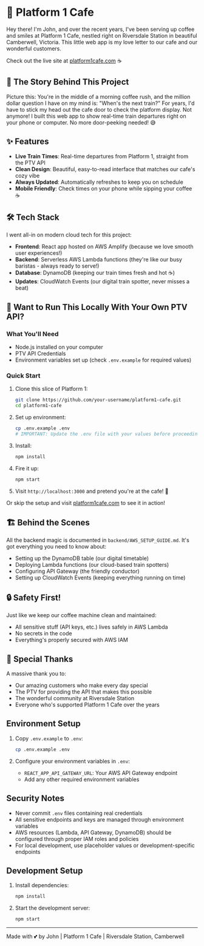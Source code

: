 # 🚂 Platform 1 Cafe

Hey there! I'm John, and over the recent years, I've been serving up coffee and smiles at Platform 1 Cafe, nestled right on Riversdale Station in beautiful Camberwell, Victoria. This little web app is my love letter to our cafe and our wonderful customers.

Check out the live site at [platform1cafe.com](https://platform1cafe.com) ☕

## 💭 The Story Behind This Project

Picture this: You're in the middle of a morning coffee rush, and the million dollar question I have on my mind is: "When's the next train?" For years, I'd have to stick my head out the cafe door to check the platform display. Not anymore! I built this web app to show real-time train departures right on your phone or computer. No more door-peeking needed! 😅

## ✨ Features

- **Live Train Times**: Real-time departures from Platform 1, straight from the PTV API
- **Clean Design**: Beautiful, easy-to-read interface that matches our cafe's cozy vibe
- **Always Updated**: Automatically refreshes to keep you on schedule
- **Mobile Friendly**: Check times on your phone while sipping your coffee ☕

## 🛠 Tech Stack

I went all-in on modern cloud tech for this project:
- **Frontend**: React app hosted on AWS Amplify (because we love smooth user experiences!)
- **Backend**: Serverless AWS Lambda functions (they're like our busy baristas - always ready to serve!)
- **Database**: DynamoDB (keeping our train times fresh and hot ☕)
- **Updates**: CloudWatch Events (our digital train spotter, never misses a beat)

## 🚀 Want to Run This Locally With Your Own PTV API?

### What You'll Need
- Node.js installed on your computer
- PTV API Credentials
- Environment variables set up (check `.env.example` for required values)

### Quick Start
1. Clone this slice of Platform 1:
   ```bash
   git clone https://github.com/your-username/platform1-cafe.git
   cd platform1-cafe
   ```

2. Set up environment:
   ```bash
   cp .env.example .env
   # IMPORTANT: Update the .env file with your values before proceeding!
   ```

3. Install:
   ```bash
   npm install
   ```

4. Fire it up:
   ```bash
   npm start
   ```

5. Visit `http://localhost:3000` and pretend you're at the cafe! 🎉

Or skip the setup and visit [platform1cafe.com](https://platform1cafe.com) to see it in action! 

## 🏗 Behind the Scenes

All the backend magic is documented in `backend/AWS_SETUP_GUIDE.md`. It's got everything you need to know about:
- Setting up the DynamoDB table (our digital timetable)
- Deploying Lambda functions (our cloud-based train spotters)
- Configuring API Gateway (the friendly conductor)
- Setting up CloudWatch Events (keeping everything running on time)

## 🔒 Safety First!

Just like we keep our coffee machine clean and maintained:
- All sensitive stuff (API keys, etc.) lives safely in AWS Lambda
- No secrets in the code
- Everything's properly secured with AWS IAM

## 💝 Special Thanks

A massive thank you to:
- Our amazing customers who make every day special
- The PTV for providing the API that makes this possible
- The wonderful community at Riversdale Station
- Everyone who's supported Platform 1 Cafe over the years

## Environment Setup

1. Copy `.env.example` to `.env`:
   ```bash
   cp .env.example .env
   ```

2. Configure your environment variables in `.env`:
   - `REACT_APP_API_GATEWAY_URL`: Your AWS API Gateway endpoint
   - Add any other required environment variables

## Security Notes

- Never commit `.env` files containing real credentials
- All sensitive endpoints and keys are managed through environment variables
- AWS resources (Lambda, API Gateway, DynamoDB) should be configured through proper IAM roles and policies
- For local development, use placeholder values or development-specific endpoints

## Development Setup

1. Install dependencies:
   ```bash
   npm install
   ```

2. Start the development server:
   ```bash
   npm start
   ```

---
Made with 💕 by John | Platform 1 Cafe | Riversdale Station, Camberwell 
